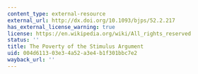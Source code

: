 ```yaml
---
content_type: external-resource
external_url: http://dx.doi.org/10.1093/bjps/52.2.217
has_external_license_warning: true
license: https://en.wikipedia.org/wiki/All_rights_reserved
status: ''
title: The Poverty of the Stimulus Argument
uid: 004d6113-03e3-4a52-a3e4-b1f301bbc7e2
wayback_url: ''
---
```


